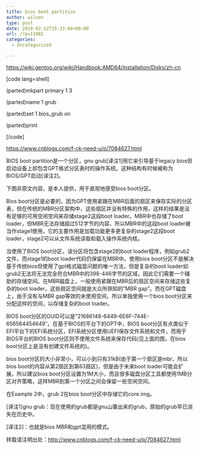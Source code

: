 ```yaml
---
title: bios boot partition
author: wiloon
type: post
date: 2018-02-12T15:33:04+00:00
url: /?p=11881
categories:
  - Uncategorized

---
```

https://wiki.gentoo.org/wiki/Handbook:AMD64/Installation/Disks/zh-cn

[code lang=shell]
  
(parted)mkpart primary 1 3
  
(parted)name 1 grub
  
(parted)set 1 bios_grub on
  
(parted)print
  
[/code]

https://www.cnblogs.com/f-ck-need-u/p/7084627.html
  
BIOS boot partition是一个分区，gnu grub[译注1]用它来引导基于legacy bios但启动设备上却包含GPT格式分区表时的操作系统。这种结构有时候被称为BIOS/GPT启动[译注2]。

下图非原文内容，是本人提供，用于直观地感受bios boot分区。

Bios boot分区是必要的，因为GPT使用紧跟在MBR后面的扇区来保存实际的分区表，但在传统的MBR分区架构中，这些扇区并没有特殊的作用，这样的结果是没有足够的可用空闲空间来存储stage2这段boot loader。MBR中也存储了boot loader，但MBR无法存储超过512字节的内容，所以MBR中的这段boot loader被当作stage1使用，它的主要作用是加载功能更多更复杂的stage2这段boot loader，stage2可以从文件系统读取和载入操作系统内核。

当使用了BIOS boot分区，该分区将包含stage2的boot loader程序，例如grub2文件，而stage1的boot loader代码仍保留在MBR中。使用bios boot分区不是解决基于传统bios但使用了gpt格式磁盘问题的唯一方法，但是复杂的boot loader如grub2无法将无法完全符合MBR中的398-446字节的区域，因此它们需要一个辅助的存储空间。在MBR磁盘上，一般使用紧跟在MBR后的扇区空间来存储这些复杂的boot loader，这些扇区空间就是大众所熟知的&#8221;MBR gap&#8221;。而在GPT磁盘上，由于没有与MBR gap等效的未使用空间，所以单独使用一个bios boot分区来分配这样的空间，以存储复杂的boot loader。

BIOS boot分区的GUID可以是&#8221;21686148-6449-6E6F-744E-656564454649&#8243;。在基于BIOS的平台下的GPT中，BIOS boot分区有点类似于EFI平台下的EFI系统分区，EFI系统分区使用UEFI保存文件系统和文件，而用于BIOS平台的BIOS boot分区则不使用文件系统来保存代码(见上面的图，在bios boot分区上是没有创建文件系统的)。

bios boot分区的大小非常小，可以小到只有31kB(由于第一个扇区是mbr，所以bios boot的内容从第2扇区到第63扇区)，但是由于未来boot loader可能会扩展，所以建议bios boot分区设置为1M大小，而且很多磁盘分区工具都使用1MB分区对齐策略，这样MBR到第一个分区之间会保留一些空闲空间。

在Example 2中，grub 2在bios boot分区中存储它的core.img。

[译注1]gnu grub：现在使用的grub都是gnu山寨出来的grub，原始的grub早已消失在历史中。

[译注2]：也就是bios MBR和gpt混用的模式。

转载请注明出处：http://www.cnblogs.com/f-ck-need-u/p/7084627.html